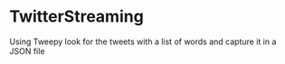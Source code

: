 # TwitterStreaming
Using Tweepy look for the tweets with a list of words and capture it in a JSON file
